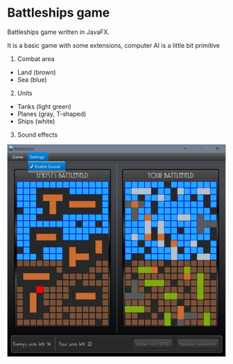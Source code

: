 # Battleships game
Battleships game written in JavaFX.

It is a basic game with some extensions, computer AI is a little bit primitive

1. Combat area
  * Land (brown)
  * Sea  (blue)
2. Units
  * Tanks (light green)
  * Planes (gray, T-shaped)
  * Ships (white)
3. Sound effects

![Battleships screenshot](/img/screenshot.png)

